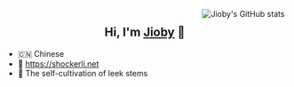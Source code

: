 <img align="right" src="https://github-readme-stats.vercel.app/api?username=shockerli&show_icons=true&theme=onedark&hide_title=true&bg_color=00000000" alt="Jioby's GitHub stats" />

<h2 align="center">Hi, I'm <a href="https://shockerli.net">Jioby</a> 🎉</h1>

- 🇨🇳 Chinese
- 📝 https://shockerli.net
- 🥬 The self-cultivation of leek stems
